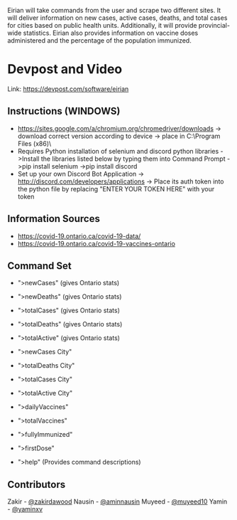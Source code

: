 Eirian will take commands from the user and scrape two different sites. It will deliver information on new cases, active cases, deaths, and total cases for cities based on public health units. Additionally, it will provide provincial-wide statistics. Eirian also provides information on vaccine doses administered and the percentage of the population immunized.

# Devpost and Video 
Link: https://devpost.com/software/eirian

## **Instructions (WINDOWS)** 
- https://sites.google.com/a/chromium.org/chromedriver/downloads
          -> download correct version according to device
          -> place in C:\Program Files (x86)\
- Requires Python installation of selenium and discord python libraries
          ->Install the libraries listed below by typing them into Command Prompt
          ->pip install selenium
          ->pip install discord
- Set up your own Discord Bot Application
          -> http://discord.com/developers/applications
          -> Place its auth token into the python file by replacing "ENTER YOUR TOKEN HERE" with your token


## **Information Sources**
- https://covid-19.ontario.ca/covid-19-data/
- https://covid-19.ontario.ca/covid-19-vaccines-ontario

## **Command Set**
- ">newCases" (gives Ontario stats)
- ">newDeaths" (gives Ontario stats)
- ">totalCases" (gives Ontario stats)
- ">totalDeaths" (gives Ontario stats)
- ">totalActive" (gives Ontario stats)

- ">newCases City"
- ">totalDeaths City"
- ">totalCases City"
- ">totalActive City"

- ">dailyVaccines"
- ">totalVaccines"
- ">fullyImmunized"
- ">firstDose"

- ">help" (Provides command descriptions)

## **Contributors**
Zakir - [@zakirdawood](https://github.com/zakirdawood)
Nausin - [@aminnausin](https://github.com/aminnausin)
Muyeed - [@muyeed10](https://github.com/muyeed10)
Yamin - [@yaminxv](https://github.com/yaminxv)
